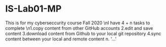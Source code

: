 # IS-Lab01-MP
This is for my cyberseccurity course Fall 2020
\nI have 4 + n tasks to complete
\n1.copy content from other GitHub accounts
2.edit and save content 
3.download content from Github to your local git repository
4.sync content between your local and remote content
n. '...'
